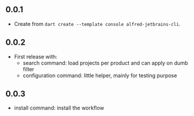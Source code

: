 ## 0.0.1

- Create from `dart create --template console alfred-jetbrains-cli`.


## 0.0.2

- First release with:
  - search command: load projects per product and can apply on dumb filter
  - configuration command: little helper, mainly for testing purpose

## 0.0.3

- install command: install the workflow
